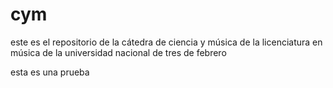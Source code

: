 # cym
este es el repositorio de la cátedra de ciencia y música de la licenciatura en música de la universidad nacional de tres de febrero

esta es una prueba

